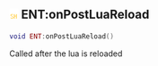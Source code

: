 ## ![shared](.gitbook/assets/shared.png) ENT:onPostLuaReload


```lua
void ENT:onPostLuaReload()
```

Called after the lua is reloaded





